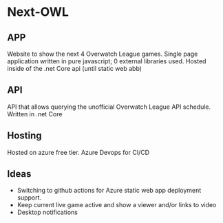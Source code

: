 # Next-OWL

## APP

Website to show the next 4 Overwatch League games.
Single page application written in pure javascript; 0 external libraries used.
Hosted inside of the .net Core api (until static web abb)

## API

API that allows querying the unofficial Overwatch League API schedule.
Written in .net Core

## Hosting

Hosted on azure free tier.
Azure Devops for CI/CD

## Ideas

- Switching to github actions for Azure static web app deployment support.
- Keep current live game active and show a viewer and/or links to video
- Desktop notifications
